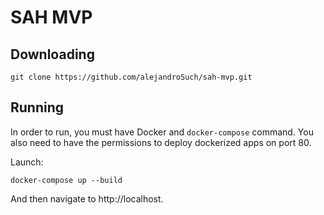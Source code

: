 # SAH MVP

## Downloading

```
git clone https://github.com/alejandroSuch/sah-mvp.git
```

## Running

In order to run, you must have Docker and `docker-compose` command. You also need to have the permissions to deploy dockerized apps on port 80.

Launch:

```
docker-compose up --build
```

And then navigate to http://localhost.
